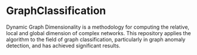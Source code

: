 # GraphClassification
Dynamic Graph Dimensionality is a methodology for computing the relative, local and global dimension of complex networks. 
This repository applies the algorithm to the field of graph classification, particularly in graph anomaly detection, and has achieved significant results.
